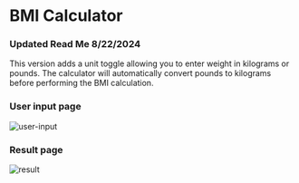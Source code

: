 # BMI Calculator

### Updated Read Me 8/22/2024

This version adds a unit toggle allowing you to enter weight in
kilograms or pounds. The calculator will automatically convert pounds to
kilograms before performing the BMI calculation.

### User input page

![user-input](https://github.com/mapquestasia/bmi-calculator/assets/112838024/defb5bda-b6af-477c-a63f-e7c21628b8e1)

### Result page

![result](https://github.com/mapquestasia/bmi-calculator/assets/112838024/91bc0c97-56c2-46d0-931c-0c268012b791)
